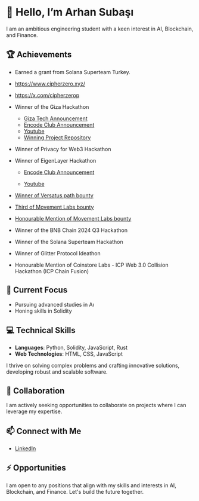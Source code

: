 # 👋 Hello, I’m Arhan Subaşı

I am an ambitious engineering student with a keen interest in AI, Blockchain, and Finance.

## 🏆 Achievements
- Earned a grant from Solana Superteam Turkey.
-  https://www.cipherzero.xyz/
-  https://x.com/cipherzerop
- Winner of the Giza Hackathon
  - [Giza Tech Announcement](https://x.com/gizatechxyz/status/1806732164358193566)
  - [Encode Club Announcement](https://x.com/encodeclub/status/1803797494431711643)
  - [Youtube](https://www.youtube.com/watch?v=9lnFQYsUCqc)
  - [Winning Project Repository](https://github.com/arhansuba/koi-strategy-agent)

- Winner of Privacy for Web3 Hackathon

- Winner of EigenLayer Hackathon

  - [Encode Club Announcement](https://x.com/encodeclub/status/1813944571740782842?t=IwH7KSt79s7uXUPYM_5JjA&s=19)

  - [Youtube](https://www.youtube.com/watch?v=ExV4N2zRYS0)

- [Winner of Versatus path bounty](https://github.com/arhansuba/decentralized-voting)

- [Third of Movement Labs bounty](https://github.com/arhansuba/eigenlayer-don)

- [Honourable Mention of Movement Labs bounty](https://github.com/arhansuba/lottery-project)

- Winner of the BNB Chain 2024 Q3 Hackathon
- Winner of the Solana Superteam Hackathon
- Winner of Glitter Protocol Ideathon
- Honourable Mention of Coinstore Labs - ICP Web 3.0 Collision Hackathon (ICP Chain Fusion)

## 🌱 Current Focus
- Pursuing advanced studies in Aı
- Honing skills in Solidity

## 💻 Technical Skills
- **Languages**: Python, Solidity, JavaScript, Rust
- **Web Technologies**: HTML, CSS, JavaScript

I thrive on solving complex problems and crafting innovative solutions, developing robust and scalable software.

## 💼 Collaboration
I am actively seeking opportunities to collaborate on projects where I can leverage my expertise.

## 📫 Connect with Me
- [LinkedIn](https://www.linkedin.com/in/arhan-suba%C5%9F%C4%B1-084a60254/)

## ⚡ Opportunities
I am open to any positions that align with my skills and interests in AI, Blockchain, and Finance. Let's build the future together.

<!---
arhansuba/arhansuba is a ✨ special ✨ repository because its `README.md` (this file) appears on your GitHub profile.
You can click the Preview link to take a look at your changes.
--->
